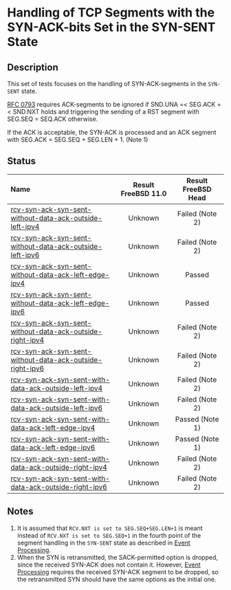 # Handling of TCP Segments with the SYN-ACK-bits Set in the SYN-SENT State

## Description
This set of tests focuses on the handling of SYN-ACK-segments in the `SYN-SENT` state.

[RFC 0793](https://tools.ietf.org/html/rfc0793) requires ACK-segments to be
ignored if SND.UNA =< SEG.ACK =< SND.NXT holds and triggering the sending of
a RST segment with SEG.SEQ = SEQ.ACK otherwise.

If the ACK is acceptable, the SYN-ACK is processed and an ACK segment with
SEG.ACK = SEG.SEQ + SEG.LEN + 1. (Note 1)

## Status

| Name                                                                                                                                                                                                                                                                                          | Result FreeBSD 11.0 | Result FreeBSD Head |
|:----------------------------------------------------------------------------------------------------------------------------------------------------------------------------------------------------------------------------------------------------------------------------------------------|:-------------------:|:-------------------:|
|[rcv-syn-ack-syn-sent-without-data-ack-outside-left-ipv4](rcv-syn-ack-without-data-syn-sent-ack-outside-left-ipv4.pkt "Ensure that the reception of a TCP ACK with SEG.ACK=SND.NXT-1 in the SYN-SENT state triggers the sending of a TCP RST and does not affect the TCP connection")          | Unknown             | Failed (Note 2)     |
|[rcv-syn-ack-syn-sent-without-data-ack-outside-left-ipv6](rcv-syn-ack-without-data-syn-sent-ack-outside-left-ipv6.pkt "Ensure that the reception of a TCP ACK with SEG.ACK=SND.NXT-1 in the SYN-SENT state triggers the sending of a TCP RST and does not affect the TCP connection")          | Unknown             | Failed (Note 2)     |
|[rcv-syn-ack-syn-sent-without-data-ack-left-edge-ipv4](rcv-syn-ack-without-data-syn-sent-ack-left-edge-ipv4.pkt "Ensure that the reception of a TCP ACK with SEG.ACK=SND.NXT in the SYN-SENT state triggers the sending of a TCP ACK using SEG.ACK=RCV.NXT and a state change to ESTABLISHED") | Unknown             | Passed              |
|[rcv-syn-ack-syn-sent-without-data-ack-left-edge-ipv6](rcv-syn-ack-without-data-syn-sent-ack-left-edge-ipv6.pkt "Ensure that the reception of a TCP ACK with SEG.ACK=SND.NXT in the SYN-SENT state triggers the sending of a TCP ACK using SEG.ACK=RCV.NXT and a state change to ESTABLISHED") | Unknown             | Passed              |
|[rcv-syn-ack-syn-sent-without-data-ack-outside-right-ipv4](rcv-syn-ack-without-data-syn-sent-ack-outside-right-ipv4.pkt "Ensure that the reception of a TCP ACK with SEG.ACK=SND.NXT+1 in the SYN-SENT state triggers the sending of a TCP RST and does not affect the TCP connection")        | Unknown             | Failed (Note 2)     |
|[rcv-syn-ack-syn-sent-without-data-ack-outside-right-ipv6](rcv-syn-ack-without-data-syn-sent-ack-outside-right-ipv6.pkt "Ensure that the reception of a TCP ACK with SEG.ACK=RCV.NXT+1 in the SYN-SENT state triggers the sending of a TCP RST and does not affect the TCP connection")        | Unknown             | Failed (Note 2)     |
|[rcv-syn-ack-syn-sent-with-data-ack-outside-left-ipv4](rcv-syn-ack-with-data-syn-sent-ack-outside-left-ipv4.pkt "Ensure that the reception of a TCP ACK with SEG.ACK=SND.NXT-1 in the SYN-SENT state triggers the sending of a TCP RST and does not affect the TCP connection")                | Unknown             | Failed (Note 2)     |
|[rcv-syn-ack-syn-sent-with-data-ack-outside-left-ipv6](rcv-syn-ack-with-data-syn-sent-ack-outside-left-ipv6.pkt "Ensure that the reception of a TCP ACK with SEG.ACK=SND.NXT-1 in the SYN-SENT state triggers the sending of a TCP RST and does not affect the TCP connection")                | Unknown             | Failed (Note 2)     |
|[rcv-syn-ack-syn-sent-with-data-ack-left-edge-ipv4](rcv-syn-ack-with-data-syn-sent-ack-left-edge-ipv4.pkt "Ensure that the reception of a TCP ACK with SEG.ACK=SND.NXT in the SYN-SENT state triggers the sending of a TCP ACK using SEG.ACK=RCV.NXT and a state change to ESTABLISHED")       | Unknown             | Passed (Note 1)     |
|[rcv-syn-ack-syn-sent-with-data-ack-left-edge-ipv6](rcv-syn-ack-with-data-syn-sent-ack-left-edge-ipv6.pkt "Ensure that the reception of a TCP ACK with SEG.ACK=SND.NXT in the SYN-SENT state triggers the sending of a TCP ACK using SEG.ACK=RCV.NXT and a state change to ESTABLISHED")       | Unknown             | Passed (Note 1)     |
|[rcv-syn-ack-syn-sent-with-data-ack-outside-right-ipv4](rcv-syn-ack-with-data-syn-sent-ack-outside-right-ipv4.pkt "Ensure that the reception of a TCP ACK with SEG.ACK=SND.NXT+1 in the SYN-SENT state triggers the sending of a TCP RST and does not affect the TCP connection")              | Unknown             | Failed (Note 2)     |
|[rcv-syn-ack-syn-sent-with-data-ack-outside-right-ipv6](rcv-syn-ack-with-data-syn-sent-ack-outside-right-ipv6.pkt "Ensure that the reception of a TCP ACK with SEG.ACK=RCV.NXT+1 in the SYN-SENT state triggers the sending of a TCP RST and does not affect the TCP connection")              | Unknown             | Failed (Note 2)     |

## Notes

1. It is assumed that `RCV.NXT is set to SEG.SEQ+SEG.LEN+1` is meant instead of `RCV.NXT is set to SEG.SEQ+1` in the fourth
   point of the segment handling in the `SYN-SENT` state as described in [Event Processing](https://tools.ietf.org/html/rfc793#section-3.9).
2. When the SYN is retransmitted, the SACK-permitted option is dropped, since the received SYN-ACK does not contain it.
   However, [Event Processing](https://tools.ietf.org/html/rfc793#section-3.9) requires the received SYN-ACK segment to be dropped,
   so the retransmitted SYN should have the same options as the initial one.

